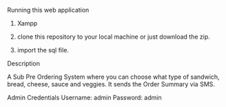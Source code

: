 
Running this web application

1.  Xampp

2. clone this repository to your local machine or just download the zip.

3. import the sql file.

Description

A Sub Pre Ordering System where you can choose what type of sandwich, bread, cheese, sauce and veggies. It sends the Order Summary via SMS.

Admin Credentials
Username: admin
Password: admin
